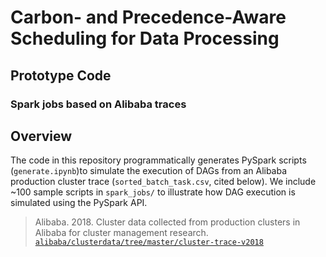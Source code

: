 # Carbon- and Precedence-Aware Scheduling for Data Processing
## Prototype Code 
### Spark jobs based on Alibaba traces

## Overview
The code in this repository programmatically generates PySpark scripts (`generate.ipynb`)to simulate the execution of DAGs from an Alibaba production cluster trace (`sorted_batch_task.csv`, cited below).  We include ~100 sample scripts in `spark_jobs/` to illustrate how DAG execution is simulated using the PySpark API.

> Alibaba. 2018. Cluster data collected from production clusters in Alibaba for cluster management research. [`alibaba/clusterdata/tree/master/cluster-trace-v2018`](https://github.com/alibaba/clusterdata/tree/master/cluster-trace-v2018)
